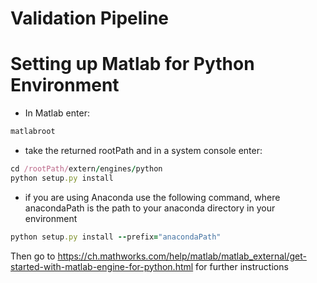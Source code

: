 # Validation Pipeline

# Setting up Matlab for Python Environment

- In Matlab enter: 
```ruby 
matlabroot 
``` 
- take the returned rootPath and in a system console enter:
```ruby
cd /rootPath/extern/engines/python
python setup.py install
```
  - if you are using Anaconda use the following command, where anacondaPath is the path to your anaconda directory in your environment
  ```ruby
  python setup.py install --prefix="anacondaPath"
  ```
Then go to 
https://ch.mathworks.com/help/matlab/matlab_external/get-started-with-matlab-engine-for-python.html 
for further instructions

